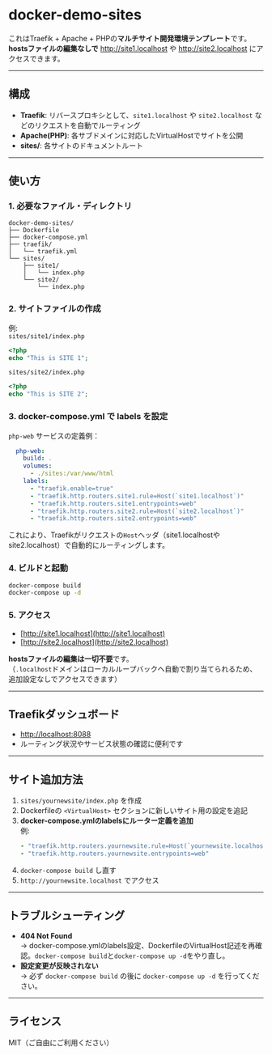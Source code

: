 # docker-demo-sites

これはTraefik + Apache + PHPの**マルチサイト開発環境テンプレート**です。  
**hostsファイルの編集なしで** http://site1.localhost や http://site2.localhost にアクセスできます。

---

## 構成

- **Traefik**: リバースプロキシとして、`site1.localhost` や `site2.localhost` などのリクエストを自動でルーティング
- **Apache(PHP)**: 各サブドメインに対応したVirtualHostでサイトを公開
- **sites/**: 各サイトのドキュメントルート

---

## 使い方

### 1. 必要なファイル・ディレクトリ

```
docker-demo-sites/
├── Dockerfile
├── docker-compose.yml
├── traefik/
│   └── traefik.yml
└── sites/
    ├── site1/
    │   └── index.php
    └── site2/
        └── index.php
```

### 2. サイトファイルの作成

例:  
`sites/site1/index.php`
```php
<?php
echo "This is SITE 1";
```

`sites/site2/index.php`
```php
<?php
echo "This is SITE 2";
```

### 3. docker-compose.yml で labels を設定

`php-web` サービスの定義例：

```yaml
  php-web:
    build: .
    volumes:
      - ./sites:/var/www/html
    labels:
      - "traefik.enable=true"
      - "traefik.http.routers.site1.rule=Host(`site1.localhost`)"
      - "traefik.http.routers.site1.entrypoints=web"
      - "traefik.http.routers.site2.rule=Host(`site2.localhost`)"
      - "traefik.http.routers.site2.entrypoints=web"
```

これにより、Traefikがリクエストの`Host`ヘッダ（site1.localhostやsite2.localhost）で自動的にルーティングします。

### 4. ビルドと起動

```sh
docker-compose build
docker-compose up -d
```

### 5. アクセス

- [http://site1.localhost](http://site1.localhost)
- [http://site2.localhost](http://site2.localhost)

**hostsファイルの編集は一切不要**です。  
（`.localhost`ドメインはローカルループバックへ自動で割り当てられるため、追加設定なしでアクセスできます）

---

## Traefikダッシュボード

- [http://localhost:8088](http://localhost:8088)
- ルーティング状況やサービス状態の確認に便利です

---

## サイト追加方法

1. `sites/yournewsite/index.php` を作成
2. Dockerfileの `<VirtualHost>` セクションに新しいサイト用の設定を追記
3. **docker-compose.ymlのlabelsにルーター定義を追加**  
   例:
   ```yaml
   - "traefik.http.routers.yournewsite.rule=Host(`yournewsite.localhost`)"
   - "traefik.http.routers.yournewsite.entrypoints=web"
   ```
4. `docker-compose build` し直す
5. `http://yournewsite.localhost` でアクセス

---

## トラブルシューティング

- **404 Not Found**  
  → docker-compose.ymlのlabels設定、DockerfileのVirtualHost記述を再確認。`docker-compose build`と`docker-compose up -d`をやり直し。
- **設定変更が反映されない**  
  → 必ず `docker-compose build` の後に `docker-compose up -d` を行ってください。

---

## ライセンス

MIT（ご自由にご利用ください）
